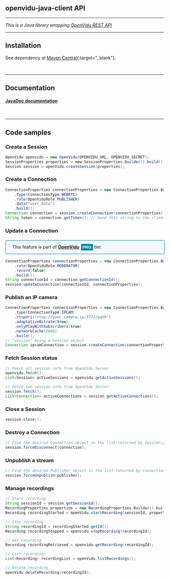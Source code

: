 <h2 id="section-title">openvidu-java-client API</h2>
<hr>

_This is a Java library wrapping [OpenVidu REST API](reference-docs/REST-API/)_

<hr>

## Installation

See dependency at [Maven Central](https://search.maven.org/artifact/io.openvidu/openvidu-java-client){:target="_blank"}.

<br>

---

## Documentation

<h4><a href="api/openvidu-java-client">JavaDoc documentation</a></h4>

<br>

---

## Code samples

### Create a Session

```java
OpenVidu openvidu = new OpenVidu(OPENVIDU_URL, OPENVIDU_SECRET);
SessionProperties properties = new SessionProperties.Builder().build();
Session session = openVidu.createSession(properties);
```

### Create a Connection

```java
ConnectionProperties connectionProperties = new ConnectionProperties.Builder()
    .type(ConnectionType.WEBRTC)
    .role(OpenViduRole.PUBLISHER)
    .data("user_data")
    .build();
Connection connection = session.createConnection(connectionProperties);
String token = connection.getToken(); // Send this string to the client side
```

### Update a Connection

<div style="
    display: table;
    border: 2px solid #0088aa9e;
    border-radius: 5px;
    width: 100%;
    margin-top: 20px;
    margin-bottom: 15px;
    padding: 10px 0;
    background-color: rgba(0, 136, 170, 0.04);"><div style="display: table-cell; vertical-align: middle">
    <i class="icon ion-android-alert" style="
    font-size: 50px;
    color: #0088aa;
    display: inline-block;
    padding-left: 25%;
"></i></div>
<div style="
    vertical-align: middle;
    display: table-cell;
    padding-left: 20px;
    padding-right: 20px;
    ">
This feature is part of <a href="openvidu-pro/"><strong>OpenVidu</strong><span id="openvidu-pro-tag" style="display: inline-block; background-color: rgb(0, 136, 170); color: white; font-weight: bold; padding: 0px 5px; margin-left: 5px; border-radius: 3px; font-size: 13px; line-height:21px; font-family: Montserrat, sans-serif;">PRO</span></a> tier.
</div>
</div>

```java
ConnectionProperties connectionProperties = new ConnectionProperties.Builder()
    .role(OpenViduRole.MODERATOR)
    .record(false)
    .build();
String connectionId = connection.getConnectionId();
session.updateConnection(connectionId, connectionProperties);
```

### Publish an IP camera

```java
ConnectionProperties connectionProperties = new ConnectionProperties.Builder()
    .type(ConnectionType.IPCAM)
    .rtspUri("rtsp://your.camera.ip:7777/path")
    .adaptativeBitrate(true)
    .onlyPlayWithSubscribers(true)
    .networkCache(2000)
    .build();
// "session" being a Session object
Connection ipcamConnection = session.createConnection(connectionProperties);
```

### Fetch Session status

```java
// Fetch all session info from OpenVidu Server
openvidu.fetch():
List<Session> activeSessions = openvidu.getActiveSessions();

// Fetch one session info from OpenVidu Server
session.fetch();
List<Connection> activeConnections = session.getActiveConnections();
```

### Close a Session

```java
session.close();
```

### Destroy a Connection

```java
// Find the desired Connection object in the list returned by Session.getActiveConnections()
session.forceDisconnect(connection);
```

### Unpublish a stream

```java
// Find the desired Publisher object in the list returned by Connection.getPublishers()
session.forceUnpublish(publisher);
```

### Manage recordings

```java
// Start recording
String sessionId = session.getSessionId();
RecordingProperties properties = new RecordingProperties.Builder().build();
Recording recordingStarted = openVidu.startRecording(sessionId, properties);

// Stop recording
String recordingId = recordingStarted.getId();
Recording recordingStopped = openvidu.stopRecording(recordingId);

// Get recording
Recording recordingRetrieved = openvidu.getRecording(recordingId);

// List recordings
List<Recording> recordingList = openVidu.listRecordings();

// Delete recording
openVidu.deleteRecording(recordingId);
```

<br>
